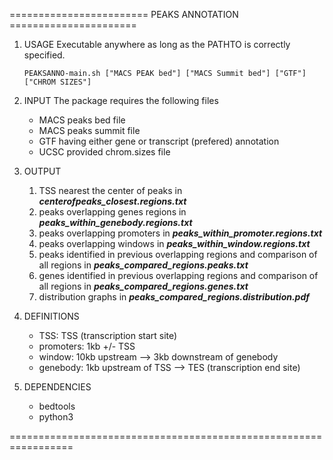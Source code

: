 ========================  PEAKS ANNOTATION  ======================

1) USAGE
Executable anywhere as long as the PATHTO is correctly specified.
	```
	PEAKSANNO-main.sh ["MACS PEAK bed"] ["MACS Summit bed"] ["GTF"] ["CHROM SIZES"]
	```

1) INPUT
The package requires the following files
	- MACS peaks bed file
	- MACS peaks summit file
	- GTF having either gene or transcript (prefered) annotation
	- UCSC provided chrom.sizes file

1) OUTPUT

	1) TSS nearest the center of peaks in __*centerofpeaks_closest.regions.txt*__
	1) peaks overlapping genes regions in __*peaks_within_genebody.regions.txt*__
	1) peaks overlapping promoters in __*peaks_within_promoter.regions.txt*__
	1) peaks overlapping windows in __*peaks_within_window.regions.txt*__
	1) peaks identified in previous overlapping regions and comparison of all regions in __*peaks_compared_regions.peaks.txt*__
	1) genes identified in previous overlapping regions and comparison of all regions in __*peaks_compared_regions.genes.txt*__
	1) distribution graphs in __*peaks_compared_regions.distribution.pdf*__

1) DEFINITIONS
	- TSS: TSS (transcription start site)
	- promoters: 1kb +/- TSS
	- window: 10kb upstream --> 3kb downstream of genebody
	- genebody: 1kb upstream of TSS --> TES (transcription end site)

1) DEPENDENCIES
	* bedtools
	* python3

=================================================================
